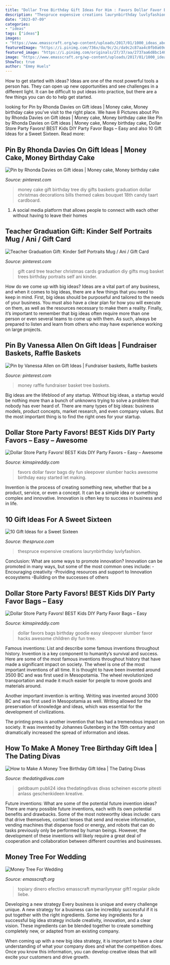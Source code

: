 ```yaml
---
title: "Dollar Tree Birthday Gift Ideas For Him : Favors Dollar Favor Bags Diy Fun Sleepover Slumber Hacks Awesome Birthday Easy Started Let Making"
description: "Thespruce expensive creations laurynbirthday luvlyfashion"
date: "2023-07-09"
categories:
- "ideas"
tags: ["ideas"]
images:
- "https://www.emasscraft.org/wp-content/uploads/2017/01/1000_ideas_about_money_tree_wedding_on_emasscraft_org_6.jpg"
featuredImage: "https://i.pinimg.com/736x/da/9c/2c/da9c2c87aa4c0fb0a69d8c835ec53b5c--gift-card-tree-gift-cards.jpg"
featured_image: "https://i.pinimg.com/originals/27/37/aa/2737aa6d8bc140cb560383aa26dd7fc3.jpg"
image: "https://www.emasscraft.org/wp-content/uploads/2017/01/1000_ideas_about_money_tree_wedding_on_emasscraft_org_6.jpg"
ShowToc: true
author: "Emmy Huels"
---
```



How to get started with ideas?
Ideas are one of the most powerful tools a person has. They can open up new opportunities and see challenges in a different light. It can be difficult to put ideas into practice, but there are a few things you can do to help get started.

	

		
looking for Pin by Rhonda Davies on Gift ideas | Money cake, Money birthday cake you've visit to the right place. We have 8 Pictures about Pin by Rhonda Davies on Gift ideas | Money cake, Money birthday cake like Pin by Rhonda Davies on Gift ideas | Money cake, Money birthday cake, Dollar Store Party Favors! BEST Kids DIY Party Favor Bags – Easy and also 10 Gift Ideas for a Sweet Sixteen. Read more:
		
    
## Pin By Rhonda Davies On Gift Ideas | Money Cake, Money Birthday Cake

<img loading=lazy src="https://i.pinimg.com/736x/64/a2/7b/64a27be0f7030b8d9ae3b24c7f8252a6--money-cake-gift-money.jpg" onerror="this.onerror=null;this.src='https://tse4.mm.bing.net/th?id=OIP.-7185FT8lUSvPIRA5WfBZwHaJ7&amp;pid=15.1';" alt="Pin by Rhonda Davies on Gift ideas | Money cake, Money birthday cake">

_Source: pinterest.com_

>money cake gift birthday tree diy gifts baskets graduation dollar christmas decorations bills themed cakes bouquet 18th candy taart cardboard. 

	

1. A social media platform that allows people to connect with each other without having to leave their homes 

    
## Teacher Graduation Gift: Kinder Self Portraits Mug / Ani / Gift Card

<img loading=lazy src="https://i.pinimg.com/736x/da/9c/2c/da9c2c87aa4c0fb0a69d8c835ec53b5c--gift-card-tree-gift-cards.jpg" onerror="this.onerror=null;this.src='https://tse3.mm.bing.net/th?id=OIP.mWRZ-Mi90QBRQ4DF9zQdiAHaJ6&amp;pid=15.1';" alt="Teacher Graduation Gift: Kinder Self Portraits Mug / Ani / Gift Card">

_Source: pinterest.com_

>gift card tree teacher christmas cards graduation diy gifts mug basket trees birthday portraits self ani kinder. 

	

How do we come up with big ideas?
Ideas are a vital part of any business, and when it comes to big ideas, there are a few things that you need to keep in mind. First, big ideas should be purposeful and tailored to the needs of your business. You must also have a clear plan for how you will execute on them, as well as the resources necessary to make them a reality. Finally, it’s important to remember that big ideas often require more than one person or even several teams to come up with them. As such, always be prepared to listen and learn from others who may have experience working on large projects.

    
## Pin By Vanessa Allen On Gift Ideas | Fundraiser Baskets, Raffle Baskets

<img loading=lazy src="https://i.pinimg.com/originals/27/37/aa/2737aa6d8bc140cb560383aa26dd7fc3.jpg" onerror="this.onerror=null;this.src='https://tse3.mm.bing.net/th?id=OIP.DeKQ4e39_IrInC18qWo7SgHaJ4&amp;pid=15.1';" alt="Pin by Vanessa Allen on Gift Ideas | Fundraiser baskets, Raffle baskets">

_Source: pinterest.com_

>money raffle fundraiser basket tree baskets. 

	

Big ideas are the lifeblood of any startup. Without big ideas, a startup would be nothing more than a bunch of unknowns trying to solve a problem that nobody has ever heard of. There are many types of big ideas: business models, product concepts, market research, and even company values. But the most important thing is to find the right ones for your startup.

    
## Dollar Store Party Favors! BEST Kids DIY Party Favors – Easy – Awesome

<img loading=lazy src="https://kimspireddiy.com/wp-content/uploads/2020/01/party-favors-dollar-store-eyelashes-2.jpg" onerror="this.onerror=null;this.src='https://tse4.mm.bing.net/th?id=OIP.yG2NgOJpSijPC7gh7qT_kwHaJ4&amp;pid=15.1';" alt="Dollar Store Party Favors! BEST Kids DIY Party Favors – Easy – Awesome">

_Source: kimspireddiy.com_

>favors dollar favor bags diy fun sleepover slumber hacks awesome birthday easy started let making. 

	

Invention is the process of creating something new, whether that be a product, service, or even a concept. It can be a simple idea or something complex and innovative. Innovation is often key to success in business and in life.

    
## 10 Gift Ideas For A Sweet Sixteen

<img loading=lazy src="https://fthmb.tqn.com/yOVU6uki5qi8CvWno2PY19ahtNA=/960x0/filters:no_upscale()/spruce-sweet-sixteen-gift-ideas-8-595504815f9b5815d977458e.jpg" onerror="this.onerror=null;this.src='https://tse4.mm.bing.net/th?id=OIP.IEmnbBCFdCTJYxhulYo3MgAAAA&amp;pid=15.1';" alt="10 Gift Ideas for a Sweet Sixteen">

_Source: thespruce.com_

>thespruce expensive creations laurynbirthday luvlyfashion. 

	

Conclusion: What are some ways to promote innovation?
Innovation can be promoted in many ways, but some of the most common ones include: 
-Encouraging creativity 
-Providing resources and support to Innovation ecosystems 
-Building on the successes of others

    
## Dollar Store Party Favors! BEST Kids DIY Party Favor Bags – Easy

<img loading=lazy src="https://kimspireddiy.com/wp-content/uploads/2020/01/party-favors-dollar-store-sleepover-3.jpg" onerror="this.onerror=null;this.src='https://tse3.mm.bing.net/th?id=OIP.0ri98NPFHX6D18Fokcc-UQHaNK&amp;pid=15.1';" alt="Dollar Store Party Favors! BEST Kids DIY Party Favor Bags – Easy">

_Source: kimspireddiy.com_

>dollar favors bags birthday goodie easy sleepover slumber favor hacks awesome children diy fun tree. 

	

Famous inventions: List and describe some famous inventions throughout history.
Invention is a key component to humanity’s survival and success. Here are some of the most famous inventions throughout history that have made a significant impact on society.
The wheel is one of the most important inventions of all time. It is thought to have been invented around 3500 BC and was first used in Mesopotamia. The wheel revolutionized transportation and made it much easier for people to move goods and materials around.

Another important invention is writing. Writing was invented around 3000 BC and was first used in Mesopotamia as well. Writing allowed for the preservation of knowledge and ideas, which was essential for the development of civilizations.

The printing press is another invention that has had a tremendous impact on society. It was invented by Johannes Gutenberg in the 15th century and dramatically increased the spread of information and ideas.

    
## How To Make A Money Tree Birthday Gift Idea | The Dating Divas

<img loading=lazy src="https://www.thedatingdivas.com/wp-content/uploads/2019/07/DIY-Money-Tree-e1563507221917-600x875.jpg" onerror="this.onerror=null;this.src='https://tse1.mm.bing.net/th?id=OIP.2MZ7WztBcC2tq7IzHkDCZQHaKz&amp;pid=15.1';" alt="How to Make A Money Tree Birthday Gift Idea | The Dating Divas">

_Source: thedatingdivas.com_

>geldbaum publi24 idea thedatingdivas divas scheinen escorte pitesti anlass geschenkideen kreative. 

	

Future inventions: What are some of the potential future invention ideas?
There are many possible future inventions, each with its own potential benefits and drawbacks. Some of the most noteworthy ideas include: cars that drive themselves, contact lenses that send and receive information, vending machines that dispense food or energy, and robots that can do tasks previously only be performed by human beings. However, the development of these inventions will likely require a great deal of cooperation and collaboration between different countries and businesses.

    
## Money Tree For Wedding

<img loading=lazy src="https://www.emasscraft.org/wp-content/uploads/2017/01/1000_ideas_about_money_tree_wedding_on_emasscraft_org_6.jpg" onerror="this.onerror=null;this.src='https://tse4.mm.bing.net/th?id=OIP.ZrB61J1rrgl5ryRRSC6IDwHaJ3&amp;pid=15.1';" alt="Money Tree For Wedding">

_Source: emasscraft.org_

>topiary dinero efectivo emasscraft mymarilynyear gift1 regalar pikde liebe. 

	

Developing a new strategy
Every business is unique and every challenge unique. A new strategy for a business can be incredibly successful if it is put together with the right ingredients. 
Some key ingredients for a successful big idea strategy include creativity, innovation, and a clear vision. These ingredients can be blended together to create something completely new, or adapted from an existing company. 

When coming up with a new big idea strategy, it is important to have a clear understanding of what your company does and what the competition does. Once you know this information, you can develop creative ideas that will excite your customers and drive growth.

